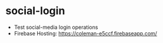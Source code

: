 # social-login
* Test social-media login operations
* Firebase Hosting: https://coleman-e5ccf.firebaseapp.com/
